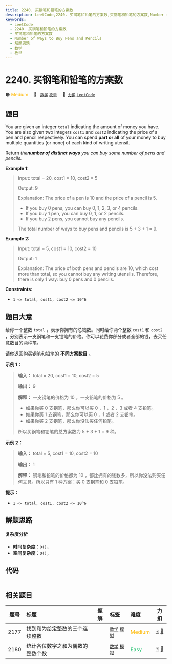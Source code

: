 ```yaml
---
title: 2240. 买钢笔和铅笔的方案数
description: LeetCode,2240. 买钢笔和铅笔的方案数,买钢笔和铅笔的方案数,Number of Ways to Buy Pens and Pencils,解题思路,数学,枚举
keywords:
  - LeetCode
  - 2240. 买钢笔和铅笔的方案数
  - 买钢笔和铅笔的方案数
  - Number of Ways to Buy Pens and Pencils
  - 解题思路
  - 数学
  - 枚举
---
```


# 2240. 买钢笔和铅笔的方案数

🟠 <font color=#ffb800>Medium</font>&emsp; 🔖&ensp; [`数学`](/tag/math.md) [`枚举`](/tag/enumeration.md)&emsp; 🔗&ensp;[`力扣`](https://leetcode.cn/problems/number-of-ways-to-buy-pens-and-pencils) [`LeetCode`](https://leetcode.com/problems/number-of-ways-to-buy-pens-and-pencils)

## 题目

You are given an integer `total` indicating the amount of money you have. You
are also given two integers `cost1` and `cost2` indicating the price of a pen
and pencil respectively. You can spend **part or all** of your money to buy
multiple quantities (or none) of each kind of writing utensil.

Return _the**number of distinct ways** you can buy some number of pens and
pencils._



**Example 1:**

> Input: total = 20, cost1 = 10, cost2 = 5
> 
> Output: 9
> 
> Explanation: The price of a pen is 10 and the price of a pencil is 5.
> - If you buy 0 pens, you can buy 0, 1, 2, 3, or 4 pencils.
> - If you buy 1 pen, you can buy 0, 1, or 2 pencils.
> - If you buy 2 pens, you cannot buy any pencils.
> 
> The total number of ways to buy pens and pencils is 5 + 3 + 1 = 9.

**Example 2:**

> Input: total = 5, cost1 = 10, cost2 = 10
> 
> Output: 1
> 
> Explanation: The price of both pens and pencils are 10, which cost more than total, so you cannot buy any writing utensils. Therefore, there is only 1 way: buy 0 pens and 0 pencils.

**Constraints:**

  * `1 <= total, cost1, cost2 <= 10^6`


## 题目大意

给你一个整数 `total` ，表示你拥有的总钱数。同时给你两个整数 `cost1` 和 `cost2`
，分别表示一支钢笔和一支铅笔的价格。你可以花费你部分或者全部的钱，去买任意数目的两种笔。

请你返回购买钢笔和铅笔的 **不同方案数目**  。



**示例 1：**

> 
> 
> 
> 
> 
> **输入：** total = 20, cost1 = 10, cost2 = 5
> 
> **输出：** 9
> 
> **解释：** 一支钢笔的价格为 10 ，一支铅笔的价格为 5 。
> - 如果你买 0 支钢笔，那么你可以买 0 ，1 ，2 ，3 或者 4 支铅笔。
> - 如果你买 1 支钢笔，那么你可以买 0 ，1 或者 2 支铅笔。
> - 如果你买 2 支钢笔，那么你没法买任何铅笔。
> 
> 所以买钢笔和铅笔的总方案数为 5 + 3 + 1 = 9 种。
> 
> 

**示例 2：**

> 
> 
> 
> 
> 
> **输入：** total = 5, cost1 = 10, cost2 = 10
> 
> **输出：** 1
> 
> **解释：** 钢笔和铅笔的价格都为 10 ，都比拥有的钱数多，所以你没法购买任何文具。所以只有 1 种方案：买 0 支钢笔和 0 支铅笔。
> 
> 



**提示：**

  * `1 <= total, cost1, cost2 <= 10^6`


## 解题思路

#### 复杂度分析

- **时间复杂度**：`O()`，
- **空间复杂度**：`O()`，

## 代码

```javascript

```

## 相关题目

<!-- prettier-ignore -->
| 题号 | 标题 | 题解 | 标签 | 难度 | 力扣 |
| :------: | :------ | :------: | :------ | :------ | :------: |
| 2177 | 找到和为给定整数的三个连续整数 |  |  [`数学`](/tag/math.md) [`模拟`](/tag/simulation.md) | <font color=#ffb800>Medium</font> | [🀄️](https://leetcode.cn/problems/find-three-consecutive-integers-that-sum-to-a-given-number) [🔗](https://leetcode.com/problems/find-three-consecutive-integers-that-sum-to-a-given-number) |
| 2180 | 统计各位数字之和为偶数的整数个数 |  |  [`数学`](/tag/math.md) [`模拟`](/tag/simulation.md) | <font color=#15bd66>Easy</font> | [🀄️](https://leetcode.cn/problems/count-integers-with-even-digit-sum) [🔗](https://leetcode.com/problems/count-integers-with-even-digit-sum) |